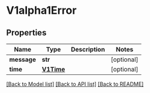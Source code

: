 # V1alpha1Error

## Properties
Name | Type | Description | Notes
------------ | ------------- | ------------- | -------------
**message** | **str** |  | [optional] 
**time** | [**V1Time**](V1Time.md) |  | [optional] 

[[Back to Model list]](../README.md#documentation-for-models) [[Back to API list]](../README.md#documentation-for-api-endpoints) [[Back to README]](../README.md)


